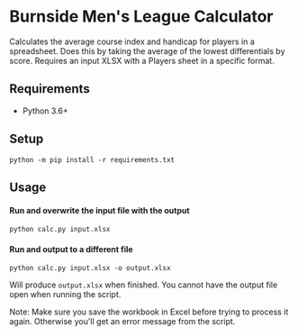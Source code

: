 # Burnside Men's League Calculator

Calculates the average course index and handicap for players in a spreadsheet. Does this by taking the average of the lowest differentials by score. Requires an input XLSX with a Players sheet in a specific format.

## Requirements

* Python 3.6+

## Setup

`python -m pip install -r requirements.txt`

## Usage

#### Run and overwrite the input file with the output

`python calc.py input.xlsx`

#### Run and output to a different file

`python calc.py input.xlsx -o output.xlsx`

Will produce `output.xlsx` when finished. You cannot have the output file open when running the script.

Note: Make sure you save the workbook in Excel before trying to process it again. Otherwise you'll get an error message from the script.